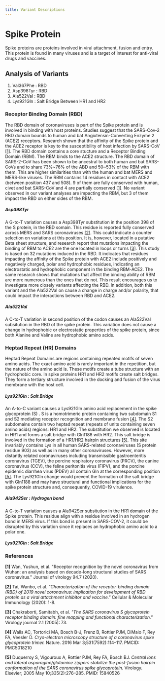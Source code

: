 ```yaml
---
title: Variant Descriptions
---
```


# Spike Protein

Spike proteins are proteins involved in viral attachment, fusion and entry. This protein is found in many viruses and is a target of interest for anti-viral drugs and vaccines.

## Analysis of Variants


1. Val367Phe : RBD
2. Asp398Tyr : RBD
3. Ala522Val : RBD
2. Lys921Gln : Salt Bridge Between HR1 and HR2



### Receptor Binding Domain (RBD)

The RBD domain of coronaviruses is part of the Spike protein and is involved in binding with host proteins. Studies suggest that the SARS-Cov-2 RBD domain bounds to human and bat Angiotensin-Converting Enzyme 2 (ACE2) receptors. Research shown that the affinity of the Spike protein and the ACE2 receptor is key to the susceptibility of host infection by SARS-CoV [[1]](#ref1).
The RBD domain contains a core stucture and a Receptor Binding Domain (RBM). The RBM binds to the ACE2 structure. The RBD domain of SARS-2-CoV has been shown to be ancestral to both human and bat SARS-CoVs and to share 73%\~76% of the ABD and 50\~53% of the RBM with them. This are higher similarities than with the human and bat MERS and MERS-like viruses. The RBM contains 14 residues in contact with ACE2 (between position 437 and 508). 9 of them are fully conserved with human, civet and bat SARS-CoV and 4 are partially conserved [[1]](#ref1). No variant observed in our variant analyses are impacting the RBM, but 3 of them impact the RBD on either sides of the RBM.

##### Asp398Tyr

A G-to-T variation causes a Asp398Tyr substitution in the position 398 of the S protein, in the RBD somain. This residue is reported fully conserved across MERS and SARS coronaviruses [[2]](#ref2). This could indicate a counter selection on variations at this position. It is, however, located in a putative Beta sheet structure, and research report that mutations impacting the binding of RBM to ACE2 are the one located in loops or turns [[3]](#ref3). This study is based on 32 mutations induced in the RBD. It indicates that residues impacting the affinity of the Spike protein with ACE2 include positively and negatively charged, polar and hydrophobic residues, indicating an electrostatic and hydrophobic component in the binding RBM-ACE2.
The same research shows that mutations that affect the binding ability of RBM are more numerous than the ones that do not. This result encourages us to investigate more closely variants affecting the RBD. In addition, both this variant and the Ala522Val on cause a change in charge and/or polarity, that could impact the interactions between RBD and ACE2.

##### Ala522Val

A C-to-T variation in second position of the codon causes an Ala522Val subsitution in the RBD of the spike protein. This variation does not cause a change in hydrophobic or electrostatic properties of the spike protein, since both Alanine and Valine are hydrophobic amino acids.

### Heptad Repeat (HR) Domains

Heptad Repeat Domains are regions containing repeated motifs of seven amino acids. The exact amino acid is rarely important in the repetition, but the nature of the amino acid is. These motifs create a tube structure with an hydrophobic core. In spike proteins HR1 and HR2 motifs create salt bridges. They form a tertiary structure involved in the docking and fusion of the virus membrane with the host cell.

##### Lys921Gln : Salt Bridge


An A-to-C variant causes a Lys921Gln amino acid replacement in the spike glycoprotein (S) .  S is a homotrimeric protein containing two subdomain S1 and S2 mediating receptor recognition and membrane fusion [[4]](#ref4). The S2 subdomains contain two heptad repeat (repeats of units containing seven amino acids) regions: HR1 and HR2. The substitution we observed is located in HR1 and forms a salt bridge with Gln1188 with HR2. This salt bridge is involved in the formation of a HR1/HR2 hairpin structures [[5]](#ref5). This site invariably contains Lys in all human SARS-related coronaviruses (S protein residue 903) as well as in many other coronaviruses. However, more distantly related coronaviruses including transmissible gastroenteritis coronavirus (TGEV), the porcine respiratory coronavirus (PRCV), the canine coronavirus (CCV), the feline peritonitis virus (FIPV), and the porcine epidemic diarrhea virus (PDEV) all contain Gln at the corresponding position [[5]](#ref5). The Lys921Gln change would prevent the formation of the salt bridge with Gln1188 and may have structural and functional implications for the spike protein structure and, consequently, COVID-19 virulence.


##### Ala942Ser : Hydrogen bond

A G-to-T variation causes a Ala942Ser subsitution in the HR1 domain of the Spike protein. This residue align with a residue involved in an hydrogen bond in MERS virus. If this bond is present in SARS-COV-2, it could be disrupted by this variation since it replaces an hydrophobic amino acid to a polar one.

##### Lys921Gln : Salt Bridge

### References


<a name="ref1"> **[1]** </a>
Wan, Yushun, et al. "Receptor recognition by the novel coronavirus from Wuhan: an analysis based on decade-long structural studies of SARS coronavirus." Journal of virology 94.7 (2020).

<a name="ref2"> **[2]** </a>
Tai, Wanbo, et al. _"Characterization of the receptor-binding domain (RBD) of 2019 novel coronavirus: implication for development of RBD protein as a viral attachment inhibitor and vaccine."_ Cellular & Molecular Immunology (2020): 1-8.

<a name="ref3"> **[3]** </a>
Chakraborti, Samitabh, et al. _"The SARS coronavirus S glycoprotein receptor binding domain: fine mapping and functional characterization."_ Virology journal 2.1 (2005): 73.

<a name="ref4"> **[4]** </a>
Walls AC, Tortorici MA, Bosch B-J, Frenz B, Rottier PJM, DiMaio F, Rey FA, Veesler D. _Cryo-electron microscopy structure of a coronavirus spike glycoprotein trimer._ Nature. 2016 Mar 3;531(7592):114–117. PMCID: PMC5018210

<a name="ref5"> **[5]** </a>
Duquerroy S, Vigouroux A, Rottier PJM, Rey FA, Bosch BJ. _Central ions and lateral asparagine/glutamine zippers stabilize the post-fusion hairpin conformation of the SARS coronavirus spike glycoprotein._ Virology. Elsevier; 2005 May 10;335(2):276–285. PMID: 15840526
